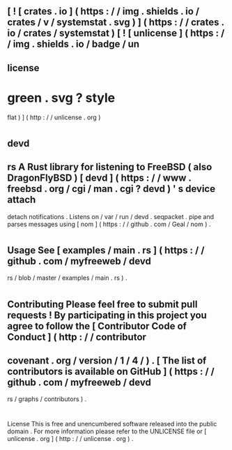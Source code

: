 [
!
[
crates
.
io
]
(
https
:
/
/
img
.
shields
.
io
/
crates
/
v
/
systemstat
.
svg
)
]
(
https
:
/
/
crates
.
io
/
crates
/
systemstat
)
[
!
[
unlicense
]
(
https
:
/
/
img
.
shields
.
io
/
badge
/
un
-
license
-
green
.
svg
?
style
=
flat
)
]
(
http
:
/
/
unlicense
.
org
)
#
devd
-
rs
A
Rust
library
for
listening
to
FreeBSD
(
also
DragonFlyBSD
)
[
devd
]
(
https
:
/
/
www
.
freebsd
.
org
/
cgi
/
man
.
cgi
?
devd
)
'
s
device
attach
-
detach
notifications
.
Listens
on
/
var
/
run
/
devd
.
seqpacket
.
pipe
and
parses
messages
using
[
nom
]
(
https
:
/
/
github
.
com
/
Geal
/
nom
)
.
#
#
Usage
See
[
examples
/
main
.
rs
]
(
https
:
/
/
github
.
com
/
myfreeweb
/
devd
-
rs
/
blob
/
master
/
examples
/
main
.
rs
)
.
#
#
Contributing
Please
feel
free
to
submit
pull
requests
!
By
participating
in
this
project
you
agree
to
follow
the
[
Contributor
Code
of
Conduct
]
(
http
:
/
/
contributor
-
covenant
.
org
/
version
/
1
/
4
/
)
.
[
The
list
of
contributors
is
available
on
GitHub
]
(
https
:
/
/
github
.
com
/
myfreeweb
/
devd
-
rs
/
graphs
/
contributors
)
.
#
#
License
This
is
free
and
unencumbered
software
released
into
the
public
domain
.
For
more
information
please
refer
to
the
UNLICENSE
file
or
[
unlicense
.
org
]
(
http
:
/
/
unlicense
.
org
)
.
